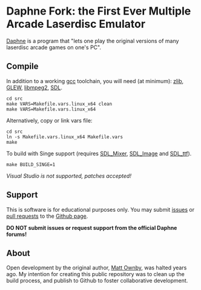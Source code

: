 # Daphne Fork: the First Ever Multiple Arcade Laserdisc Emulator

[Daphne] is a program that "lets one play the original versions of many
laserdisc arcade games on one's PC".

## Compile

In addition to a working [gcc] toolchain, you will need (at minimum):
[zlib], [GLEW], [libmpeg2], [SDL].

    cd src
    make VARS=Makefile.vars.linux_x64 clean
    make VARS=Makefile.vars.linux_x64

Alternatively, copy or link vars file:

    cd src
    ln -s Makefile.vars.linux_x64 Makefile.vars
    make

To build with Singe support (requires [SDL_Mixer], [SDL_Image] and [SDL_ttf]).

    make BUILD_SINGE=1

*Visual Studio is not supported, patches accepted!*

## Support

This is software is for educational purposes only. You may submit
[issues] or [pull requests] to the [Github page].

**DO NOT submit issues or request support from the official Daphne forums!**

## About

Open development by the original author, [Matt Ownby][CUS], was halted years ago.
My intention for creating this public repository was to clean up the build
process, and publish to Github to foster collaborative development.

[Github page]: https://github.com/zaplabs/daphne
[issues]: https://github.com/zaplabs/daphne/issues
[pull requests]: https://github.com/zaplabs/daphne/pulls
[Daphne]: http://www.daphne-emu.com
[CUS]: http://www.daphne-emu.com/site3/statement.php
[gcc]: https://gcc.gnu.org/
[zlib]: http://www.zlib.net/
[libmpeg2]: http://libmpeg2.sourceforge.net/
[SDL]: https://www.libsdl.org/download-1.2.php
[SDL_Image]: https://www.libsdl.org/projects/SDL_image/release-1.2.html
[SDL_Mixer]: https://www.libsdl.org/projects/SDL_mixer/release-1.2.html
[SDL_ttf]: https://www.libsdl.org/projects/SDL_ttf/release-1.2.html
[GLEW]: http://glew.sourceforge.net/
